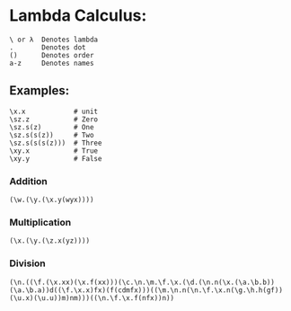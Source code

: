 # Lambda Calculus:
    \ or λ  Denotes lambda  
    .       Denotes dot  
    ()      Denotes order  
    a-z     Denotes names  

## Examples:  

    \x.x            # unit  
    \sz.z           # Zero  
    \sz.s(z)        # One  
    \sz.s(s(z))     # Two  
    \sz.s(s(s(z)))  # Three  
    \xy.x           # True  
    \xy.y           # False  

### Addition  

    (\w.(\y.(\x.y(wyx))))  

### Multiplication  

    (\x.(\y.(\z.x(yz))))  

### Division  

    (\n.((\f.(\x.xx)(\x.f(xx)))(\c.\n.\m.\f.\x.(\d.(\n.n(\x.(\a.\b.b))(\a.\b.a))d((\f.\x.x)fx)(f(cdmfx)))((\m.\n.n(\n.\f.\x.n(\g.\h.h(gf))(\u.x)(\u.u))m)nm)))((\n.\f.\x.f(nfx))n))  
